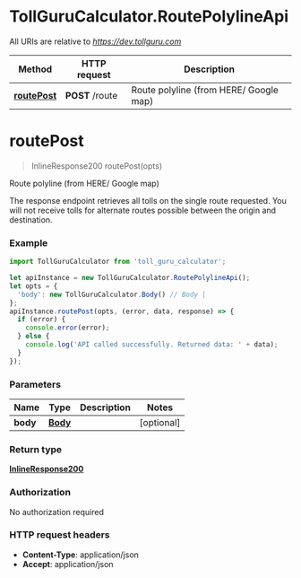 # TollGuruCalculator.RoutePolylineApi

All URIs are relative to *https://dev.tollguru.com*

Method | HTTP request | Description
------------- | ------------- | -------------
[**routePost**](RoutePolylineApi.md#routePost) | **POST** /route | Route polyline (from HERE/ Google map)

<a name="routePost"></a>
# **routePost**
> InlineResponse200 routePost(opts)

Route polyline (from HERE/ Google map)

The response endpoint retrieves all tolls on the single route requested. You will not receive tolls for alternate routes possible between the origin and destination.

### Example
```javascript
import TollGuruCalculator from 'toll_guru_calculator';

let apiInstance = new TollGuruCalculator.RoutePolylineApi();
let opts = { 
  'body': new TollGuruCalculator.Body() // Body | 
};
apiInstance.routePost(opts, (error, data, response) => {
  if (error) {
    console.error(error);
  } else {
    console.log('API called successfully. Returned data: ' + data);
  }
});
```

### Parameters

Name | Type | Description  | Notes
------------- | ------------- | ------------- | -------------
 **body** | [**Body**](Body.md)|  | [optional] 

### Return type

[**InlineResponse200**](InlineResponse200.md)

### Authorization

No authorization required

### HTTP request headers

 - **Content-Type**: application/json
 - **Accept**: application/json


